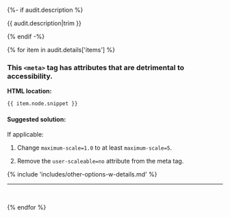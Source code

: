 {%- if audit.description %}

{{ audit.description|trim }}

{% endif -%}

{% for item in audit.details['items'] %}

### This `<meta>` tag has attributes that are detrimental to accessibility.

__HTML location:__

```html
{{ item.node.snippet }}
```

#### Suggested solution:

If applicable:

1. Change `maximum-scale=1.0` to at least `maximum-scale=5`.

2. Remove the `user-scaleable=no` attribute from the meta tag.

{% include 'includes/other-options-w-details.md' %}

---
<br>

{% endfor %}

<br>
